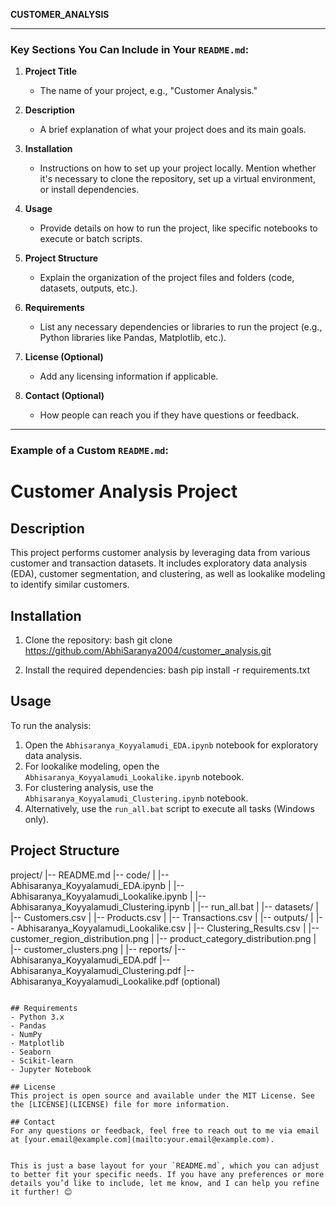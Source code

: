 **CUSTOMER_ANALYSIS**

---

### **Key Sections You Can Include in Your `README.md`:**

1. **Project Title**
   - The name of your project, e.g., "Customer Analysis."

2. **Description**
   - A brief explanation of what your project does and its main goals.

3. **Installation**
   - Instructions on how to set up your project locally. Mention whether it's necessary to clone the repository, set up a virtual environment, or install dependencies.

4. **Usage**
   - Provide details on how to run the project, like specific notebooks to execute or batch scripts.

5. **Project Structure**
   - Explain the organization of the project files and folders (code, datasets, outputs, etc.).

6. **Requirements**
   - List any necessary dependencies or libraries to run the project (e.g., Python libraries like Pandas, Matplotlib, etc.).

7. **License (Optional)**
   - Add any licensing information if applicable.

8. **Contact (Optional)**
   - How people can reach you if they have questions or feedback.

---

### **Example of a Custom `README.md`:**


# Customer Analysis Project

## Description
This project performs customer analysis by leveraging data from various customer and transaction datasets. It includes exploratory data analysis (EDA), customer segmentation, and clustering, as well as lookalike modeling to identify similar customers.

## Installation
1. Clone the repository:
      bash
   git clone https://github.com/AbhiSaranya2004/customer_analysis.git
  
2. Install the required dependencies:
      bash
   pip install -r requirements.txt
  

## Usage
To run the analysis:
1. Open the `Abhisaranya_Koyyalamudi_EDA.ipynb` notebook for exploratory data analysis.
2. For lookalike modeling, open the `Abhisaranya_Koyyalamudi_Lookalike.ipynb` notebook.
3. For clustering analysis, use the `Abhisaranya_Koyyalamudi_Clustering.ipynb` notebook.
4. Alternatively, use the `run_all.bat` script to execute all tasks (Windows only).

## Project Structure


project/
|-- README.md
|-- code/
|   |-- Abhisaranya_Koyyalamudi_EDA.ipynb
|   |-- Abhisaranya_Koyyalamudi_Lookalike.ipynb
|   |-- Abhisaranya_Koyyalamudi_Clustering.ipynb
|   |-- run_all.bat
|
|-- datasets/
|   |-- Customers.csv
|   |-- Products.csv
|   |-- Transactions.csv
|
|-- outputs/
|   |-- Abhisaranya_Koyyalamudi_Lookalike.csv
|   |-- Clustering_Results.csv
|   |-- customer_region_distribution.png
|   |-- product_category_distribution.png
|   |-- customer_clusters.png
|
|-- reports/
    |-- Abhisaranya_Koyyalamudi_EDA.pdf
    |-- Abhisaranya_Koyyalamudi_Clustering.pdf
    |-- Abhisaranya_Koyyalamudi_Lookalike.pdf (optional)
```

## Requirements
- Python 3.x
- Pandas
- NumPy
- Matplotlib
- Seaborn
- Scikit-learn
- Jupyter Notebook

## License
This project is open source and available under the MIT License. See the [LICENSE](LICENSE) file for more information.

## Contact
For any questions or feedback, feel free to reach out to me via email at [your.email@example.com](mailto:your.email@example.com).


This is just a base layout for your `README.md`, which you can adjust to better fit your specific needs. If you have any preferences or more details you’d like to include, let me know, and I can help you refine it further! 😊
